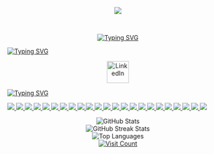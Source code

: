 
<p align="center">
  <img src="https://github.com/user-attachments/assets/02ccd80d-4208-4dc3-a487-edb1ef1e3b10" />
</p>

<br/>
<p align="center">
  <a href="https://git.io/typing-svg"><img src="https://readme-typing-svg.demolab.com?font=Jersey+15&size=33&pause=1000&color=6E6E6E&center=true&width=435&lines=Mohamed+Amine+BAHASSOU;Software+%26+AI+Engineering+student" alt="Typing SVG" /></a>
</p>


<a href="https://git.io/typing-svg"><img src="https://readme-typing-svg.demolab.com?font=Jersey+15&size=33&duration=4995&pause=1000&color=4B5C6E&center=true&repeat=false&width=435&lines=Contacts" alt="Typing SVG" /></a>

<p align="center">
  <a href="https://www.linkedin.com/in/mohamed-amine-bahassou/" target="_blank">
    <img src="https://github.com/user-attachments/assets/abf71f97-1e4e-456b-acfa-cf4ed48f4a80" alt="LinkedIn" width="50"/>
  </a>
</p>


<a href="https://git.io/typing-svg"><img src="https://readme-typing-svg.demolab.com?font=Jersey+15&size=33&duration=4995&pause=1000&color=4B5C6E&center=true&repeat=false&width=435&lines=Skills" alt="Typing SVG" /></a>

<p align="left">
  
  <a href="https://www.gnu.org/software/bash/" target="_blank" rel="noreferrer">
      <img src="https://skillicons.dev/icons?i=bash" />
  </a>
  <a href="https://www.cprogramming.com/" target="_blank" rel="noreferrer">
      <img src="https://skillicons.dev/icons?i=c" />
  </a>
  <a href="https://www.w3schools.com/cpp/" target="_blank" rel="noreferrer">
      <img src="https://skillicons.dev/icons?i=cpp" />
  </a>
  <a href="https://www.w3schools.com/cs/" target="_blank" rel="noreferrer">
      <img src="https://skillicons.dev/icons?i=cs" />
  </a>
  <a href="https://www.w3schools.com/css/" target="_blank" rel="noreferrer">
      <img src="https://skillicons.dev/icons?i=css" />
  </a>
  <a href="https://www.w3.org/html/" target="_blank" rel="noreferrer">
      <img src="https://skillicons.dev/icons?i=html" />
  </a>
  <a href="https://www.java.com" target="_blank" rel="noreferrer">
      <img src="https://skillicons.dev/icons?i=java" />
  </a>
  <a href="https://developer.mozilla.org/en-US/docs/Web/JavaScript" target="_blank" rel="noreferrer">
      <img src="https://skillicons.dev/icons?i=javascript" />
  </a>
  <a href="https://www.linux.org/" target="_blank" rel="noreferrer">
      <img src="https://skillicons.dev/icons?i=linux" />
  </a>
  <a href="https://www.mathworks.com/" target="_blank" rel="noreferrer">
      <img src="https://skillicons.dev/icons?i=matlab" />
  </a>
  <a href="https://www.mysql.com/" target="_blank" rel="noreferrer">
      <img src="https://skillicons.dev/icons?i=mysql" />
  </a>
  <a href="https://www.php.net" target="_blank" rel="noreferrer">
      <img src="https://skillicons.dev/icons?i=php" />
  </a>
  <a href="https://www.postgresql.org" target="_blank" rel="noreferrer">
      <img src="https://skillicons.dev/icons?i=postgres" />
  </a>
  <a href="https://www.python.org" target="_blank" rel="noreferrer">
      <img src="https://skillicons.dev/icons?i=python" />
  </a>
  <a href="https://www.qt.io/" target="_blank" rel="noreferrer">
      <img src="https://skillicons.dev/icons?i=qt" />
  </a>
  <a href="https://www.sqlite.org/" target="_blank" rel="noreferrer">
      <img src="https://skillicons.dev/icons?i=sqlite" />
  </a>
  <a href="https://unity.com/" target="_blank" rel="noreferrer">
      <img src="https://skillicons.dev/icons?i=unity" />
  </a>
  <a href="https://getbootstrap.com/" target="_blank" rel="noreferrer">
      <img src="https://skillicons.dev/icons?i=bootstrap" />
  </a>
  <a href="https://tailwindcss.com/" target="_blank" rel="noreferrer">
      <img src="https://skillicons.dev/icons?i=tailwind" />
  </a>
  <a href="https://mongodb.com/" target="_blank" rel="noreferrer">
      <img src="https://skillicons.dev/icons?i=mongodb" />
  </a>
  <a href="https://expressjs.com/" target="_blank" rel="noreferrer">
      <img src="https://skillicons.dev/icons?i=express" />
  </a>
  <a href="https://react.dev" target="_blank" rel="noreferrer">
      <img src="https://skillicons.dev/icons?i=react" />
  </a>
   <a href="https://nodejs.org/fr" target="_blank" rel="noreferrer">
      <img src="https://skillicons.dev/icons?i=nodejs" />
  </a>
</p>

<div align="center">
  <img src="https://github-readme-stats.vercel.app/api?username=Medamine-Bahassou&theme=blue-green&hide_border=false&include_all_commits=false&count_private=false" alt="GitHub Stats"/><br/>
  <img src="https://github-readme-streak-stats.herokuapp.com/?user=Medamine-Bahassou&theme=blue-green&hide_border=false" alt="GitHub Streak Stats"/><br/>
  <img src="https://github-readme-stats.vercel.app/api/top-langs/?username=Medamine-Bahassou&theme=blue-green&hide_border=false&include_all_commits=false&count_private=false&layout=compact" alt="Top Languages"/>
</div>


<div align="center">
  <a href="https://visitcount.itsvg.in">
    <img src="https://visitcount.itsvg.in/api?id=Medamine-Bahassou&icon=4&color=1" alt="Visit Count"/>
  </a>
</div>


